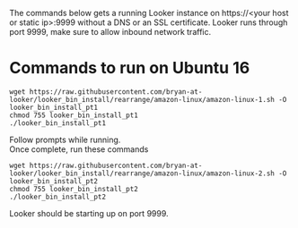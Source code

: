 The commands below gets a running Looker instance on https://\<your host or static ip\>:9999 without a DNS or an SSL certificate. Looker runs through port 9999, make sure to allow inbound network traffic.

# Commands to run on Ubuntu 16
```
wget https://raw.githubusercontent.com/bryan-at-looker/looker_bin_install/rearrange/amazon-linux/amazon-linux-1.sh -O looker_bin_install_pt1
chmod 755 looker_bin_install_pt1
./looker_bin_install_pt1
```
Follow prompts while running.<br/>
Once complete, run these commands
```
wget https://raw.githubusercontent.com/bryan-at-looker/looker_bin_install/rearrange/amazon-linux/amazon-linux-2.sh -O looker_bin_install_pt2
chmod 755 looker_bin_install_pt2
./looker_bin_install_pt2
```
Looker should be starting up on port 9999.

